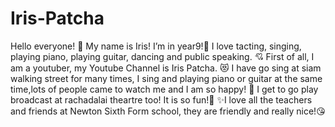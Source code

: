 # Iris-Patcha
Hello everyone! :star_struck: My name is Iris! I’m in year9!:robot:
I love tacting, singing, playing piano, playing guitar, dancing and public speaking. :cupid:
First of all, I am a youtuber, my Youtube Channel is Iris Patcha. :heart_eyes_cat:
I have go sing at siam walking street for many times, I sing and playing piano or guitar at the same time,lots of people came to watch me and I am so happy! :zany_face:
I get to go play broadcast at rachadalai theartre too! It is so fun!:partying_face: 
✨I love all the teachers and friends at Newton Sixth Form school, they are friendly and really nice!:kissing_heart:


